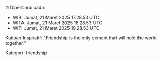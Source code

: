 ⏰ Diperbarui pada:
- WIB: Jumat, 21 Maret 2025 17.28.53 UTC
- WITA: Jumat, 21 Maret 2025 18.28.53 UTC
- WIT: Jumat, 21 Maret 2025 19.28.53 UTC

Kutipan Inspiratif:
"Friendship is the only cement that will hold the world together."


Kategori: friendship

